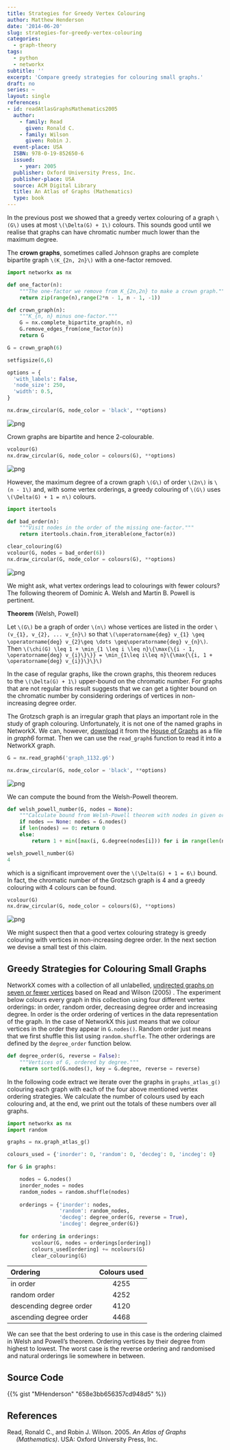 ```yaml
---
title: Strategies for Greedy Vertex Colouring
author: Matthew Henderson
date: '2014-06-20'
slug: strategies-for-greedy-vertex-colouring
categories:
  - graph-theory
tags:
  - python
  - networkx
subtitle: ''
excerpt: 'Compare greedy strategies for colouring small graphs.'
draft: no
series: ~
layout: single
references:
- id: readAtlasGraphsMathematics2005
  author:
    - family: Read
      given: Ronald C.
    - family: Wilson
      given: Robin J.
  event-place: USA
  ISBN: 978-0-19-852650-6
  issued:
    - year: 2005
  publisher: Oxford University Press, Inc.
  publisher-place: USA
  source: ACM Digital Library
  title: An Atlas of Graphs (Mathematics)
  type: book
---
```


In the previous post we showed that a greedy vertex colouring of a graph `\(G\)`
uses at most `\(\Delta(G) + 1\)` colours. This sounds good until we realise that
graphs can have chromatic number much lower than the maximum degree.

The **crown graphs**, sometimes called Johnson graphs are complete bipartite
graph `\(K_{2n, 2n}\)` with a one-factor removed.

``` python
import networkx as nx

def one_factor(n):
    """The one-factor we remove from K_{2n,2n} to make a crown graph."""
    return zip(range(n),range(2*n - 1, n - 1, -1))

def crown_graph(n):
    """K_{n, n} minus one-factor."""
    G = nx.complete_bipartite_graph(n, n)
    G.remove_edges_from(one_factor(n))
    return G
```

``` python
G = crown_graph(6)

setfigsize(6,6)

options = {
  'with_labels': False,
  'node_size': 250,
  'width': 0.5,
}

nx.draw_circular(G, node_color = 'black', **options)
```

![png](img/colouring-simulation-notebook_10_0.png)

Crown graphs are bipartite and hence 2-colourable.

``` python
vcolour(G)
nx.draw_circular(G, node_color = colours(G), **options)
```

![png](img/colouring-simulation-notebook_12_0.png)

However, the maximum degree of a crown graph `\(G\)` of order `\(2n\)` is `\(n - 1\)` and,
with some vertex orderings, a greedy colouring of `\(G\)` uses `\(\Delta(G) + 1 = n\)`
colours.

``` python
import itertools

def bad_order(n):
    """Visit nodes in the order of the missing one-factor."""
    return itertools.chain.from_iterable(one_factor(n))

clear_colouring(G)
vcolour(G, nodes = bad_order(6))
nx.draw_circular(G, node_color = colours(G), **options)
```

![png](img/colouring-simulation-notebook_14_0.png)

We might ask, what vertex orderings lead to colourings with fewer colours? The
following theorem of Dominic A. Welsh and Martin B. Powell is pertinent.

**Theorem** (Welsh, Powell)

Let `\(G\)` be a graph of order `\(n\)` whose vertices are listed in the order
`\(v_{1}, v_{2}, ... v_{n}\)` so that
`\(\operatorname{deg} v_{1} \geq \operatorname{deg} v_{2}\geq \dots \geq\operatorname{deg} v_{n}\)`.
Then
`\(\chi(G) \leq 1 + \min_{1 \leq i \leq n}\{\max{\{i - 1, \operatorname{deg} v_{i}\}\}} = \min_{1\leq i\leq n}\{\max{\{i, 1 + \operatorname{deg} v_{i}}\}\}\)`

In the case of regular graphs, like the crown graphs, this theorem reduces to
the `\(\Delta(G) + 1\)` upper-bound on the chromatic number. For graphs that are not
regular this result suggests that we can get a tighter bound on the chromatic
number by considering orderings of vertices in non-increasing degree order.

The Grotzsch graph is an irregular graph that plays an important role in the
study of graph colouring. Unfortunately, it is not one of the named graphs in
NetworkX. We can, however,
[download](https://hog.grinvin.org/ViewGraphInfo.action?id=1132)
it from the
[House of Graphs](https://hog.grinvin.org)
as a file in *graph6* format. Then we can use the
`read_graph6` function to read it into a NetworkX graph.

``` python
G = nx.read_graph6('graph_1132.g6')

nx.draw_circular(G, node_color = 'black', **options)
```

![png](img/colouring-simulation-notebook_18_0.png)

We can compute the bound from the Welsh-Powell theorem.

``` python
def welsh_powell_number(G, nodes = None):
    """Calculate bound from Welsh-Powell theorem with nodes in given order."""
    if nodes == None: nodes = G.nodes()
    if len(nodes) == 0: return 0
    else:
        return 1 + min([max(i, G.degree(nodes[i])) for i in range(len(nodes))])

welsh_powell_number(G)
4
```

which is a significant improvement over the `\(\Delta(G) + 1 = 6\)` bound. In fact,
the chromatic number of the Grotzsch graph is 4 and a greedy colouring with 4
colours can be found.

``` python
vcolour(G)
nx.draw_circular(G, node_color = colours(G), **options)
```

![png](img/colouring-simulation-notebook_23_0.png)

We might suspect then that a good vertex colouring strategy is greedy colouring
with vertices in non-increasing degree order. In the next section we devise a
small test of this claim.

## Greedy Strategies for Colouring Small Graphs

NetworkX comes with a collection of all unlabelled,
[undirected graphs on seven or fewer vertices](http://networkx.lanl.gov/reference/generated/networkx.generators.atlas.graph_atlas_g.html)
based on
Read and Wilson (2005)
.
The experiment below colours every graph in
this collection using four different vertex orderings: in order, random order,
decreasing degree order and increasing degree. In order is the order ordering
of vertices in the data representation of the graph. In the case of NetworkX
this just means that we colour vertices in the order they appear in
`G.nodes()`. Random order just means that we first shuffle this list using
`random.shuffle`. The other orderings are defined by the `degree_order`
function below.

``` python
def degree_order(G, reverse = False):
    """Vertices of G, ordered by degree."""
    return sorted(G.nodes(), key = G.degree, reverse = reverse)
```

In the following code extract we iterate over the graphs in `graphs_atlas_g()`
colouring each graph with each of the four above mentioned vertex ordering
strategies. We calculate the number of colours used by each colouring and, at
the end, we print out the totals of these numbers over all graphs.

``` python
import networkx as nx
import random

graphs = nx.graph_atlas_g()

colours_used = {'inorder': 0, 'random': 0, 'decdeg': 0, 'incdeg': 0}

for G in graphs:

    nodes = G.nodes()
    inorder_nodes = nodes
    random_nodes = random.shuffle(nodes)
    
    orderings = {'inorder': nodes,
                 'random': random_nodes,
                 'decdeg': degree_order(G, reverse = True),
                 'incdeg': degree_order(G)}
    
    for ordering in orderings:
        vcolour(G, nodes = orderings[ordering])
        colours_used[ordering] += ncolours(G)
        clear_colouring(G)
```

| Ordering                | Colours used |
|:------------------------|:------------:|
| in order                |     4255     |
| random order            |     4252     |
| descending degree order |     4120     |
| ascending degree order  |     4468     |

We can see that the best ordering to use in this case is the ordering claimed in
Welsh and Powell’s theorem. Ordering vertices by their degree from highest to
lowest. The worst case is the reverse ordering and randomised and natural
orderings lie somewhere in between.

## Source Code

{{% gist "MHenderson" "658e3bb656357cd948d5" %}}

## References

<div id="refs" class="references csl-bib-body hanging-indent">

<div id="ref-readAtlasGraphsMathematics2005" class="csl-entry">

Read, Ronald C., and Robin J. Wilson. 2005. *An Atlas of Graphs (Mathematics)*. USA: Oxford University Press, Inc.

</div>

</div>
